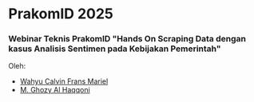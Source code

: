 # **PrakomID 2025**

### Webinar Teknis PrakomID "<b>Hands On Scraping Data dengan kasus Analisis Sentimen pada Kebijakan Pemerintah</b>"

Oleh: 
<ul>
    <li><a href='https://www.linkedin.com/in/wahyu-calvin'> Wahyu Calvin Frans Mariel </a></li>
    <li><a href='https://www.linkedin.com/in/mghozyah'>M. Ghozy Al Haqqoni</a></li>
</ul>

